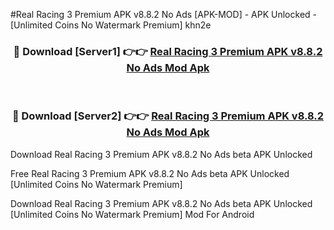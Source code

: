 #Real Racing 3 Premium APK v8.8.2 No Ads [APK-MOD] - APK Unlocked - [Unlimited Coins No Watermark Premium] khn2e



<div align="center">

<h3>🔴 Download [Server1] 👉👉 <a href="https://momento.my/?title=Real_Racing_3_Premium_APK_v8.8.2_No_Ads">Real Racing 3 Premium APK v8.8.2 No Ads Mod Apk</a></h3><br>

<h3>🔴 Download [Server2] 👉👉 <a href="https://momento.my/?title=Real_Racing_3_Premium_APK_v8.8.2_No_Ads">Real Racing 3 Premium APK v8.8.2 No Ads Mod Apk</a></h3>
</div>



Download Real Racing 3 Premium APK v8.8.2 No Ads beta APK Unlocked

Free Real Racing 3 Premium APK v8.8.2 No Ads beta APK Unlocked [Unlimited Coins No Watermark Premium]

Download Real Racing 3 Premium APK v8.8.2 No Ads beta APK Unlocked [Unlimited Coins No Watermark Premium] Mod For Android
